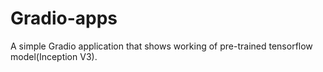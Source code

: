 # Gradio-apps
A simple Gradio application that shows working of pre-trained tensorflow model(Inception V3).
